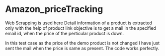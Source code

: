 # Amazon_priceTracking
Web Scrapping is used here 
Detail information of a product is extracted only with the help of product link
objective is to get a mail in the specified email id, when the price of the perticular product is down.

In this test case as the price of the demo product is not changed I have just sent the mail when the price is same as present.
The code works perfectly.
